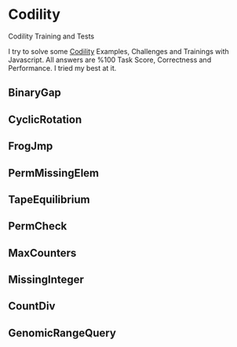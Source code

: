 # Codility
Codility Training and Tests

I try to solve some [Codility](https://codility.com) Examples, Challenges and Trainings with Javascript. All answers are %100 Task Score, Correctness and Performance. I tried my best at it.

## BinaryGap

## CyclicRotation

## FrogJmp

## PermMissingElem

## TapeEquilibrium

## PermCheck

## MaxCounters

## MissingInteger

## CountDiv

## GenomicRangeQuery
